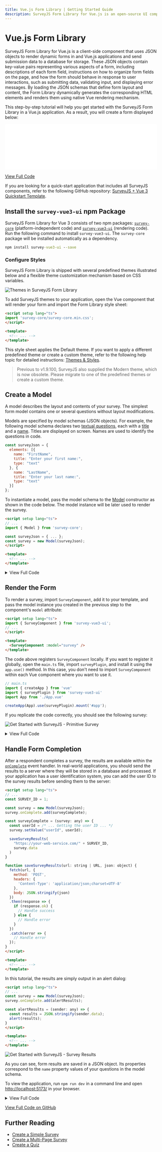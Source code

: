 ```yaml
---
title: Vue.js Form Library | Getting Started Guide
description: SurveyJS Form Library for Vue.js is an open-source UI component that renders forms built from JSON schema in Vue.js applications. It offers a rich collection of reusable input fields and other form components and simplifies form handling by managing form state, validation, and submission.
---
```

# Vue.js Form Library

SurveyJS Form Library for Vue.js is a client-side component that uses JSON objects to render dynamic forms in and Vue.js applications and send submission data to a database for storage. These JSON objects contain key-value pairs representing various aspects of a form, including descriptions of each form field, instructions on how to organize form fields on the page, and how the form should behave in response to user interactions, such as submitting data, validating input, and displaying error messages. By loading the JSON schemas that define form layout and content, the Form Library dynamically generates the corresponding HTML elements and renders them using native Vue rendering mechanism.

This step-by-step tutorial will help you get started with the SurveyJS Form Library in a Vue.js application. As a result, you will create a form displayed below:

<iframe src="/proxy/github/code-examples/get-started-library/html-css-js/index.html"
    style="width:100%; border:0; border-radius: 4px; overflow:hidden;"
></iframe>

[View Full Code](https://github.com/surveyjs/code-examples/tree/main/get-started-library/vue3 (linkStyle))

If you are looking for a quick-start application that includes all SurveyJS components, refer to the following GitHub repository: <a href="https://github.com/surveyjs/surveyjs_vue3_quickstart" target="_blank">SurveyJS + Vue 3 Quickstart Template</a>.

<a id="add-a-survey-to-a-vue-3-application"></a>

## Install the `survey-vue3-ui` npm Package

SurveyJS Form Library for Vue 3 consists of two npm packages: [`survey-core`](https://www.npmjs.com/package/survey-core) (platform-independent code) and [`survey-vue3-ui`](https://www.npmjs.com/package/survey-vue3-ui) (rendering code). Run the following command to install `survey-vue3-ui`. The `survey-core` package will be installed automatically as a dependency.

```cmd
npm install survey-vue3-ui --save
```

### Configure Styles

SurveyJS Form Library is shipped with several predefined themes illustrated below and a flexible theme customization mechanism based on CSS variables.

![Themes in SurveyJS Form Library](images/survey-library-themes.png)

To add SurveyJS themes to your application, open the Vue component that will render your form and import the Form Library style sheet:

```html
<script setup lang="ts">
import 'survey-core/survey-core.min.css';
</script>

<template>
  <!-- ... -->
</template>
```

This style sheet applies the Default theme. If you want to apply a different predefined theme or create a custom theme, refer to the following help topic for detailed instructions: [Themes & Styles](https://surveyjs.io/form-library/documentation/manage-default-themes-and-styles).

> Previous to v1.9.100, SurveyJS also supplied the Modern theme, which is now obsolete. Please migrate to one of the predefined themes or create a custom theme.

## Create a Model

A model describes the layout and contents of your survey. The simplest form model contains one or several questions without layout modifications.

Models are specified by model schemas (JSON objects). For example, the following model schema declares two [textual questions](https://surveyjs.io/Documentation/Library?id=questiontextmodel), each with a [title](https://surveyjs.io/Documentation/Library?id=questiontextmodel#title) and a [name](https://surveyjs.io/Documentation/Library?id=questiontextmodel#name). Titles are displayed on screen. Names are used to identify the questions in code.

```js
const surveyJson = {
  elements: [{
    name: "FirstName",
    title: "Enter your first name:",
    type: "text"
  }, {
    name: "LastName",
    title: "Enter your last name:",
    type: "text"
  }]
};
```

To instantiate a model, pass the model schema to the [Model](https://surveyjs.io/Documentation/Library?id=surveymodel) constructor as shown in the code below. The model instance will be later used to render the survey. 

```html
<script setup lang="ts">
// ...
import { Model } from 'survey-core';

const surveyJson = { ... };
const survey = new Model(surveyJson);
</script>

<template>
  <!-- ... -->
</template>
```

<details>
    <summary>View Full Code</summary>  

```html
<script setup lang="ts">
import 'survey-core/survey-core.min.css';
import { Model } from 'survey-core';

const surveyJson = {
  elements: [{
    name: "FirstName",
    title: "Enter your first name:",
    type: "text"
  }, {
    name: "LastName",
    title: "Enter your last name:",
    type: "text"
  }]
};

const survey = new Model(surveyJson);
</script>

<template>
  <!-- ... -->
</template>
```
</details>

<a id="render-the-survey"></a>

## Render the Form

To render a survey, import `SurveyComponent`, add it to your template, and pass the model instance you created in the previous step to the component's `model` attribute:

```html
<script setup lang="ts">
import { SurveyComponent } from 'survey-vue3-ui';
// ...
</script>

<template>
  <SurveyComponent :model="survey" />
</template>
```

The code above registers `SurveyComponent` locally. If you want to register it globally, open the `main.ts` file, import `surveyPlugin`, and install it using the `app.use()` method. In this case, you don't need to import `SurveyComponent` within each Vue component where you want to use it.

```js
// main.ts
import { createApp } from 'vue'
import { surveyPlugin } from 'survey-vue3-ui'
import App from './App.vue'

createApp(App).use(surveyPlugin).mount('#app');
```

If you replicate the code correctly, you should see the following survey:

![Get Started with SurveyJS - Primitive Survey](images/get-started-primitive-survey.png)

<details>
    <summary>View Full Code</summary>  

```html
<script setup lang="ts">
import 'survey-core/survey-core.min.css';
import { Model } from 'survey-core';
import { SurveyComponent } from 'survey-vue3-ui';

const surveyJson = {
  elements: [{
    name: "FirstName",
    title: "Enter your first name:",
    type: "text"
  }, {
    name: "LastName",
    title: "Enter your last name:",
    type: "text"
  }]
};

const survey = new Model(surveyJson);
</script>

<template>
  <SurveyComponent :model="survey" />
</template>
```
</details>

<a id="handle-survey-completion"></a>

## Handle Form Completion

After a respondent completes a survey, the results are available within the [`onComplete`](https://surveyjs.io/Documentation/Library?id=surveymodel#onComplete) event handler. In real-world applications, you should send the results to a server where they will be stored in a database and processed. If your application has a user identification system, you can add the user ID to the survey results before sending them to the server:

```html
<script setup lang="ts">
// ...
const SURVEY_ID = 1;

const survey = new Model(surveyJson);
survey.onComplete.add(surveyComplete);

const surveyComplete = (survey: any) => {
  const userId = /* ... Getting the user ID ... */
  survey.setValue("userId", userId);

  saveSurveyResults(
    "https://your-web-service.com/" + SURVEY_ID,
    survey.data
  )
}

function saveSurveyResults(url: string | URL, json: object) {
  fetch(url, {
    method: 'POST',
    headers: {
      'Content-Type': 'application/json;charset=UTF-8'
    },
    body: JSON.stringify(json)
  })
  .then(response => {
    if (response.ok) {
      // Handle success
    } else {
      // Handle error
    }
  })
  .catch(error => {
    // Handle error
  });
}
</script>

<template>
  <!-- ... -->
</template>
```

In this tutorial, the results are simply output in an alert dialog:

```html
<script setup lang="ts">
// ...
const survey = new Model(surveyJson);
survey.onComplete.add(alertResults);

const alertResults = (sender: any) => {
  const results = JSON.stringify(sender.data);
  alert(results);
}
</script>

<template>
  <!-- ... -->
</template>
```

![Get Started with SurveyJS - Survey Results](images/get-started-primitive-survey-alert.png)

As you can see, form results are saved in a JSON object. Its properties correspond to the `name` property values of your questions in the model schema.

To view the application, run `npm run dev` in a command line and open [http://localhost:5173/](http://localhost:5173/) in your browser.

<details>
    <summary>View Full Code</summary>  

```html
<script setup lang="ts">
import 'survey-core/survey-core.min.css';
import { Model } from 'survey-core';
import { SurveyComponent } from 'survey-vue3-ui';

const surveyJson = {
  elements: [{
    name: "FirstName",
    title: "Enter your first name:",
    type: "text"
  }, {
    name: "LastName",
    title: "Enter your last name:",
    type: "text"
  }]
};

const alertResults = (sender: any) => {
  const results = JSON.stringify(sender.data);
  alert(results);
}

const survey = new Model(surveyJson);
survey.onComplete.add(alertResults);
</script>

<template>
  <SurveyComponent :model="survey" />
</template>
```
</details>

[View Full Code on GitHub](https://github.com/surveyjs/code-examples/tree/main/get-started-library/vue3 (linkStyle))

## Further Reading

- [Create a Simple Survey](https://surveyjs.io/Documentation/Library?id=design-survey-create-a-simple-survey)
- [Create a Multi-Page Survey](https://surveyjs.io/Documentation/Library?id=design-survey-create-a-multi-page-survey)
- [Create a Quiz](https://surveyjs.io/Documentation/Library?id=design-survey-create-a-quiz)
